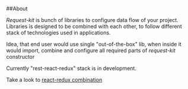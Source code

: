 ##About

_Request-kit_ is bunch of libraries to configure data flow of your project. Libraries is designed to be combined with each other, to follow different stack of technologies used in applications.

Idea, that end user would use single "out-of-the-box" lib, when inside it would import, combine and configure all required parts of _request-kit_ constructor

Currently "rest-react-redux" stack is in development.

Take a look to [react-redux combination](./packages/integration/react-redux/README.md#About)
